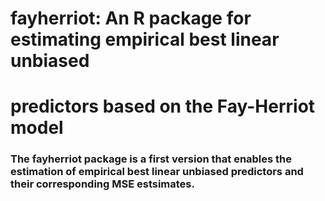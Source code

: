 # fayherriot: An R package for estimating empirical best linear unbiased 
# predictors based on the Fay-Herriot model
### The fayherriot package is a first version that enables the estimation of empirical best linear unbiased predictors and their corresponding MSE estsimates. 
